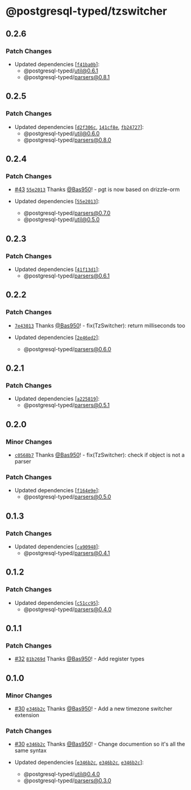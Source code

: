 # @postgresql-typed/tzswitcher

## 0.2.6

### Patch Changes

- Updated dependencies [[`f41ba0b`](https://github.com/PostgreSQL-Typed/PostgreSQL-Typed/commit/f41ba0b1a93fb86577297384589b2c928adc9c29)]:
  - @postgresql-typed/util@0.6.1
  - @postgresql-typed/parsers@0.8.1

## 0.2.5

### Patch Changes

- Updated dependencies [[`d2f306c`](https://github.com/PostgreSQL-Typed/PostgreSQL-Typed/commit/d2f306cb908d86d4615195949f9fbcb1e8ab0e97), [`141cf8e`](https://github.com/PostgreSQL-Typed/PostgreSQL-Typed/commit/141cf8e9c17cdb91ab1c9f5461065c0b3b75e48c), [`fb24727`](https://github.com/PostgreSQL-Typed/PostgreSQL-Typed/commit/fb24727a22126012c8d884735c03f8eec4791315)]:
  - @postgresql-typed/util@0.6.0
  - @postgresql-typed/parsers@0.8.0

## 0.2.4

### Patch Changes

- [#43](https://github.com/PostgreSQL-Typed/PostgreSQL-Typed/pull/43) [`55e2013`](https://github.com/PostgreSQL-Typed/PostgreSQL-Typed/commit/55e201338a0283bfee5208bbc07bf7613a00f8f9) Thanks [@Bas950](https://github.com/Bas950)! - pgt is now based on drizzle-orm

- Updated dependencies [[`55e2013`](https://github.com/PostgreSQL-Typed/PostgreSQL-Typed/commit/55e201338a0283bfee5208bbc07bf7613a00f8f9)]:
  - @postgresql-typed/parsers@0.7.0
  - @postgresql-typed/util@0.5.0

## 0.2.3

### Patch Changes

- Updated dependencies [[`41f13d1`](https://github.com/PostgreSQL-Typed/PostgreSQL-Typed/commit/41f13d1322d005854346a6922a945f4cf74ee08c)]:
  - @postgresql-typed/parsers@0.6.1

## 0.2.2

### Patch Changes

- [`7e43013`](https://github.com/PostgreSQL-Typed/PostgreSQL-Typed/commit/7e43013b4fb6d6d0b9bc7beb7c3b21ebb23ac70b) Thanks [@Bas950](https://github.com/Bas950)! - fix(TzSwitcher): return milliseconds too

- Updated dependencies [[`2e46ed2`](https://github.com/PostgreSQL-Typed/PostgreSQL-Typed/commit/2e46ed22c33c71b23de5550bd2b23a5dee4dece8)]:
  - @postgresql-typed/parsers@0.6.0

## 0.2.1

### Patch Changes

- Updated dependencies [[`a225819`](https://github.com/PostgreSQL-Typed/PostgreSQL-Typed/commit/a225819fd7b9ff2760d24c85eba4476bb3fe8eda)]:
  - @postgresql-typed/parsers@0.5.1

## 0.2.0

### Minor Changes

- [`c0568b7`](https://github.com/PostgreSQL-Typed/PostgreSQL-Typed/commit/c0568b770550cb94f0cfe7f945aa81c7d04c76de) Thanks [@Bas950](https://github.com/Bas950)! - fix(TzSwitcher): check if object is not a parser

### Patch Changes

- Updated dependencies [[`f164e9e`](https://github.com/PostgreSQL-Typed/PostgreSQL-Typed/commit/f164e9e4550f8c1f7f6d0ddd4228c28e781a1e9d)]:
  - @postgresql-typed/parsers@0.5.0

## 0.1.3

### Patch Changes

- Updated dependencies [[`ca90948`](https://github.com/PostgreSQL-Typed/PostgreSQL-Typed/commit/ca9094818108fa12d5b306e1851d71b609abfcd3)]:
  - @postgresql-typed/parsers@0.4.1

## 0.1.2

### Patch Changes

- Updated dependencies [[`c51cc95`](https://github.com/PostgreSQL-Typed/PostgreSQL-Typed/commit/c51cc95f807d3d6db6ca97c9b95515c04dd635f8)]:
  - @postgresql-typed/parsers@0.4.0

## 0.1.1

### Patch Changes

- [#32](https://github.com/PostgreSQL-Typed/PostgreSQL-Typed/pull/32) [`81b269d`](https://github.com/PostgreSQL-Typed/PostgreSQL-Typed/commit/81b269d47dcf81b666fdc5099eb55b8581ccc4b0) Thanks [@Bas950](https://github.com/Bas950)! - Add register types

## 0.1.0

### Minor Changes

- [#30](https://github.com/PostgreSQL-Typed/PostgreSQL-Typed/pull/30) [`e346b2c`](https://github.com/PostgreSQL-Typed/PostgreSQL-Typed/commit/e346b2cb4b7b6a35bb44ac14506640385264b52e) Thanks [@Bas950](https://github.com/Bas950)! - Add a new timezone switcher extension

### Patch Changes

- [#30](https://github.com/PostgreSQL-Typed/PostgreSQL-Typed/pull/30) [`e346b2c`](https://github.com/PostgreSQL-Typed/PostgreSQL-Typed/commit/e346b2cb4b7b6a35bb44ac14506640385264b52e) Thanks [@Bas950](https://github.com/Bas950)! - Change documention so it's all the same syntax

- Updated dependencies [[`e346b2c`](https://github.com/PostgreSQL-Typed/PostgreSQL-Typed/commit/e346b2cb4b7b6a35bb44ac14506640385264b52e), [`e346b2c`](https://github.com/PostgreSQL-Typed/PostgreSQL-Typed/commit/e346b2cb4b7b6a35bb44ac14506640385264b52e), [`e346b2c`](https://github.com/PostgreSQL-Typed/PostgreSQL-Typed/commit/e346b2cb4b7b6a35bb44ac14506640385264b52e)]:
  - @postgresql-typed/util@0.4.0
  - @postgresql-typed/parsers@0.3.0
